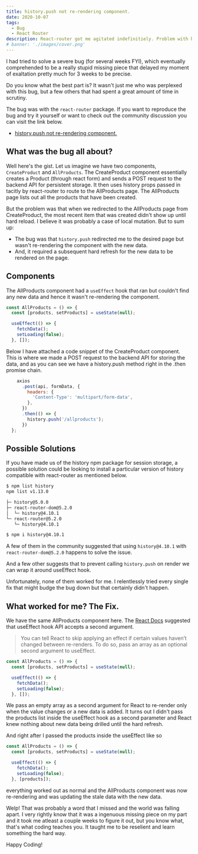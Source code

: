 ```yaml
---
title: history.push not re-rendering component.
date: 2020-10-07
tags:
  - Bug
  - React Router
description: React-router got me agitated indefinitiely. Problem with history and react-router versioning.
# banner: './images/cover.png'
---
```


I had tried to solve a severe bug (for several weeks FYI), which eventually comprehended to be a really stupid missing piece that delayed my moment of exaltation pretty much for 3 weeks to be precise.

Do you know what the best part is? It wasn't just me who was perplexed with this bug, but a few others that had spent a great amount of time in scrutiny.

The bug was with the `react-router` package. If you want to reproduce the bug and try it yourself or want to check out the community discussion you can visit the link below.

- [history.push not re-rendering component.](https://github.com/ReactTraining/react-router/issues/7415)

## What was the bug all about?

Well here's the gist. Let us imagine we have two components, `CreateProduct` and `AllProducts`. The CreateProduct component essentially creates a Product (through react form) and sends a POST request to the backend API for persistent storage. It then uses history props passed in tacitly by react-router to route to the AllProducts page. The AllProducts page lists out all the products that have been created.

But the problem was that when we redirected to the AllProducts page from CreateProduct, the most recent item that was created didn't show up until hard reload. I believe it was probably a case of local mutation. But to sum up:

- The bug was that `history.push` redirected me to the desired page but wasn't re-rendering the component with the new data.
- And, it required a subsequent hard refresh for the new data to be rendered on the page.

## Components

The AllProducts component had a `useEffect` hook that ran but couldn't find any new data and hence it wasn't re-rendering the component.

```javascript
const AllProducts = () => {
  const [products, setProducts] = useState(null);

  useEffect(() => {
    fetchData();
    setLoading(false);
  }, []);
```

Below I have attached a code snippet of the CreateProduct component. This is where we made a POST request to the backend API for storing the data, and as you can see we have a history.push method right in the .then promise chain.

```javascript
    axios
      .post(api, formData, {
        headers: {
          'Content-Type': 'multipart/form-data',
        },
      })
      .then(() => {
        history.push('/allproducts');
      })
  };

```

## Possible Solutions

If you have made us of the history npm package for session storage, a possible solution could be looking to install a particular version of history compatible with react-router as mentioned below.

```bash
$ npm list history
npm list v1.13.0

├─ history@5.0.0
├─ react-router-dom@5.2.0
│  └─ history@4.10.1
└─ react-router@5.2.0
   └─ history@4.10.1

$ npm i history@4.10.1
```

A few of them in the community suggested that using `history@4.10.1` with `react-router-dom@5.2.0` happens to solve the issue.

And a few other suggests that to prevent calling `history.push` on render we can wrap it around useEffect hook.

Unfortunately, none of them worked for me. I relentlessly tried every single fix that might budge the bug down but that certainly didn't happen.

## What worked for me? The Fix.

We have the same AllProducts component here. The [React Docs](https://reactjs.org/docs/hooks-effect.html) suggested that useEffect hook API accepts a second argument.

> You can tell React to skip applying an effect if certain values haven’t changed between re-renders. To do so, pass an array as an optional second argument to useEffect.

```javascript
const AllProducts = () => {
  const [products, setProducts] = useState(null);

  useEffect(() => {
    fetchData();
    setLoading(false);
  }, []);
```

We pass an empty array as a second argument for React to re-render only when the value changes or a new data is added. It turns out I didn't pass the products list inside the useEffect hook as a second parameter and React knew nothing about new data being drilled until the hard refresh.

And right after I passed the products inside the useEffect like so

```javascript
const AllProducts = () => {
  const [products, setProducts] = useState(null);

  useEffect(() => {
    fetchData();
    setLoading(false);
  }, [products]);
```

everything worked out as normal and the AllProducts component was now re-rendering and was updating the stale data with the new data.

Welp! That was probably a word that I missed and the world was falling apart. I very rightly know that it was a ingenuous missing piece on my part and it took me atleast a couple weeks to figure it out, but you know what, that's what coding teaches you. It taught me to be reselient and learn something the hard way.

Happy Coding!
